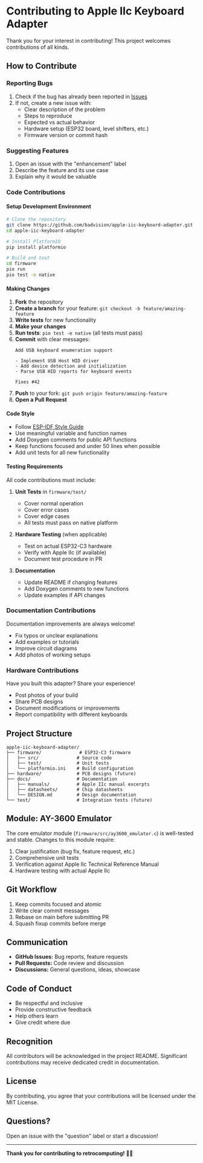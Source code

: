 # Contributing to Apple IIc Keyboard Adapter

Thank you for your interest in contributing! This project welcomes contributions of all kinds.

## How to Contribute

### Reporting Bugs

1. Check if the bug has already been reported in [Issues](https://github.com/badvision/apple-iic-keyboard-adapter/issues)
2. If not, create a new issue with:
   - Clear description of the problem
   - Steps to reproduce
   - Expected vs actual behavior
   - Hardware setup (ESP32 board, level shifters, etc.)
   - Firmware version or commit hash

### Suggesting Features

1. Open an issue with the "enhancement" label
2. Describe the feature and its use case
3. Explain why it would be valuable

### Code Contributions

#### Setup Development Environment

```bash
# Clone the repository
git clone https://github.com/badvision/apple-iic-keyboard-adapter.git
cd apple-iic-keyboard-adapter

# Install PlatformIO
pip install platformio

# Build and test
cd firmware
pio run
pio test -e native
```

#### Making Changes

1. **Fork** the repository
2. **Create a branch** for your feature: `git checkout -b feature/amazing-feature`
3. **Write tests** for new functionality
4. **Make your changes**
5. **Run tests**: `pio test -e native` (all tests must pass)
6. **Commit** with clear messages:
   ```
   Add USB keyboard enumeration support

   - Implement USB Host HID driver
   - Add device detection and initialization
   - Parse USB HID reports for keyboard events

   Fixes #42
   ```
7. **Push** to your fork: `git push origin feature/amazing-feature`
8. **Open a Pull Request**

#### Code Style

- Follow [ESP-IDF Style Guide](https://docs.espressif.com/projects/esp-idf/en/latest/esp32/contribute/style-guide.html)
- Use meaningful variable and function names
- Add Doxygen comments for public API functions
- Keep functions focused and under 50 lines when possible
- Add unit tests for all new functionality

#### Testing Requirements

All code contributions must include:

1. **Unit Tests** in `firmware/test/`
   - Cover normal operation
   - Cover error cases
   - Cover edge cases
   - All tests must pass on native platform

2. **Hardware Testing** (when applicable)
   - Test on actual ESP32-C3 hardware
   - Verify with Apple IIc (if available)
   - Document test procedure in PR

3. **Documentation**
   - Update README if changing features
   - Add Doxygen comments to new functions
   - Update examples if API changes

### Documentation Contributions

Documentation improvements are always welcome!

- Fix typos or unclear explanations
- Add examples or tutorials
- Improve circuit diagrams
- Add photos of working setups

### Hardware Contributions

Have you built this adapter? Share your experience!

- Post photos of your build
- Share PCB designs
- Document modifications or improvements
- Report compatibility with different keyboards

## Project Structure

```
apple-iic-keyboard-adapter/
├── firmware/              # ESP32-C3 firmware
│   ├── src/              # Source code
│   ├── test/             # Unit tests
│   └── platformio.ini    # Build configuration
├── hardware/             # PCB designs (future)
├── docs/                 # Documentation
│   ├── manuals/          # Apple IIc manual excerpts
│   ├── datasheets/       # Chip datasheets
│   └── DESIGN.md         # Design documentation
└── test/                 # Integration tests (future)
```

## Module: AY-3600 Emulator

The core emulator module (`firmware/src/ay3600_emulator.c`) is well-tested and stable. Changes to this module require:

1. Clear justification (bug fix, feature request, etc.)
2. Comprehensive unit tests
3. Verification against Apple IIc Technical Reference Manual
4. Hardware testing with actual Apple IIc

## Git Workflow

1. Keep commits focused and atomic
2. Write clear commit messages
3. Rebase on main before submitting PR
4. Squash fixup commits before merge

## Communication

- **GitHub Issues:** Bug reports, feature requests
- **Pull Requests:** Code review and discussion
- **Discussions:** General questions, ideas, showcase

## Code of Conduct

- Be respectful and inclusive
- Provide constructive feedback
- Help others learn
- Give credit where due

## Recognition

All contributors will be acknowledged in the project README. Significant contributions may receive dedicated credit in documentation.

## License

By contributing, you agree that your contributions will be licensed under the MIT License.

## Questions?

Open an issue with the "question" label or start a discussion!

---

**Thank you for contributing to retrocomputing! 🍎✨**
